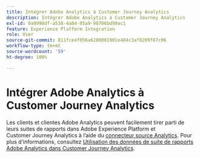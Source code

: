 ```yaml
---
title: Intégrer Adobe Analytics à Customer Journey Analytics
description: Intégrer Adobe Analytics à Customer Journey Analytics
exl-id: 0a9998df-a538-4a84-95a9-98706bd99ac1
feature: Experience Platform Integration
role: User
source-git-commit: 811fce4f056a6280081901e484c3af8209f87c06
workflow-type: tm+mt
source-wordcount: '59'
ht-degree: 100%

---
```


# Intégrer Adobe Analytics à Customer Journey Analytics

Les clients et clientes Adobe Analytics peuvent facilement tirer parti de leurs suites de rapports dans Adobe Experience Platform et Customer Journey Analytics à l’aide du [connecteur source Analytics](https://experienceleague.adobe.com/docs/experience-platform/sources/connectors/adobe-applications/analytics.html?lang=fr). Pour plus d’informations, consultez [Utilisation des données de suite de rapports Adobe Analytics dans Customer Journey Analytics](/help/getting-started/aa-vs-cja/aa-data-in-cja.md).

